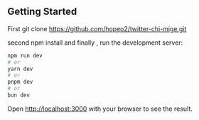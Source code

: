 
## Getting Started

First git clone https://github.com/hopeo2/twitter-chi-mige.git

second npm install and finally
, run the development server:

```bash
npm run dev
# or
yarn dev
# or
pnpm dev
# or
bun dev
```

Open [http://localhost:3000](http://localhost:3000) with your browser to see the result.

